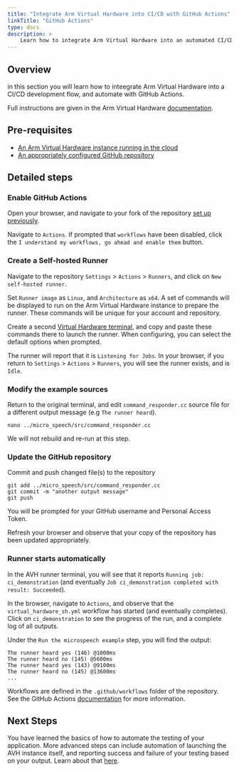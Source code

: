 ```yaml
---
title: "Integrate Arm Virtual Hardware into CI/CD with GitHub Actions"
linkTitle: "GitHub Actions"
type: docs
description: >
    Learn how to integrate Arm Virtual Hardware into an automated CI/CD development flow with GitHub Actions.
---
```

## Overview
in this section you will learn how to inteegrate Arm Virtual Hardware into a CI/CD development flow, and automate with GitHub Actions.

Full instructions are given in the Arm Virtual Hardware [documentation](https://arm-software.github.io/AVH/main/examples/html/GetStarted.html).

## Pre-requisites

* [An Arm Virtual Hardware instance running in the cloud](/iot/aws/launch)
* [An appropriately configured GitHub repository](/iot/cicd/gh-prep)

## Detailed steps

### Enable GitHub Actions

Open your browser, and navigate to your fork of the repository [set up previously](/iot/cicd/gh-prep).

Navigate to `Actions`. If prompted that `workflows` have been disabled, click the `I understand my workflows, go ahead and enable them` button.

### Create a Self-hosted Runner

Navigate to the repository `Settings` > `Actions` > `Runners`, and click on `New self-hosted runner`.

Set `Runner image` as `Linux`, and `Architecture` as `x64`. A set of commands will be displayed to run on the Arm Virtual Hardware instance to prepare the runner. These commands will be unique for your account and repository.

Create a second [Virtual Hardware terminal](/iot/avh/launch), and copy and paste these commands there to launch the runner. When configuring, you can select the default options when prompted.

The runner will report that it is `Listening for Jobs`. In your browser, if you return to `Settings` > `Actions` > `Runners`, you will see the runner exists, and is `Idle`.

### Modify the example sources

Return to the original terminal, and edit `command_responder.cc` source file for a different output message (e.g `The runner heard`).
```console
nano ../micro_speech/src/command_responder.cc
```
We will not rebuild and re-run at this step.

### Update the GitHub repository

Commit and push changed file(s) to the repository
```
git add ../micro_speech/src/command_responder.cc
git commit -m "another output message"
git push
```
You will be prompted for your GitHub username and Personal Access Token.

Refresh your browser and observe that your copy of the repository has been updated appropriately.

### Runner starts automatically

In the AVH runner terminal, you will see that it reports `Running job: ci_demonstration` (and eventually `Job ci_demonstration completed with result: Succeeded`).

In the browser, navigate to `Actions`, and observe that the `virtual_hardware_sh.yml` workflow has started (and eventually completes). Click on `ci_demonstration` to see the progress of the run, and a complete log of all outputs.

Under the `Run the microspeech example` step, you will find the output:
```
The runner heard yes (146) @1000ms
The runner heard no (145) @5600ms
The runner heard yes (143) @9100ms
The runner heard no (145) @13600ms
...
```
Workflows are defined in the `.github/workflows` folder of the repository. See the GitHub Actions [documentation](https://docs.github.com/en/actions) for more information.

## Next Steps

You have learned the basics of how to automate the testing of your application. More advanced steps can include automation of launching the AVH instance itself, and reporting success and failure of your testing based on your output. Learn about that [here](/iot/cicd/gh-actions).
